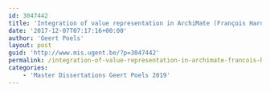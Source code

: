 ```yaml
---
id: 3047442
title: 'Integration of value representation in ArchiMate (François Harot &#8211; MEA)'
date: '2017-12-07T07:17:16+00:00'
author: 'Geert Poels'
layout: post
guid: 'http://www.mis.ugent.be/?p=3047442'
permalink: /integration-of-value-representation-in-archimate-francois-harot-mea/
categories:
    - 'Master Dissertations Geert Poels 2019'
---
```


